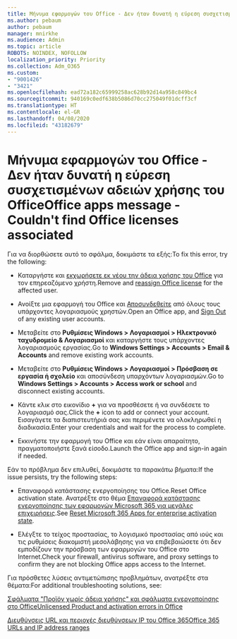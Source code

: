```yaml
---
title: Μήνυμα εφαρμογών του Office - Δεν ήταν δυνατή η εύρεση συσχετισμένων αδειών χρήσης του Office
ms.author: pebaum
author: pebaum
manager: mnirkhe
ms.audience: Admin
ms.topic: article
ROBOTS: NOINDEX, NOFOLLOW
localization_priority: Priority
ms.collection: Adm_O365
ms.custom:
- "9001426"
- "3421"
ms.openlocfilehash: ead72a182c65999258ac628b92d14a958c849bc4
ms.sourcegitcommit: 940169c0edf638b5086d70cc275049f01dcff3cf
ms.translationtype: HT
ms.contentlocale: el-GR
ms.lasthandoff: 04/08/2020
ms.locfileid: "43182679"
---
```

# <a name="office-apps-message---couldnt-find-office-licenses-associated"></a><span data-ttu-id="80708-102">Μήνυμα εφαρμογών του Office - Δεν ήταν δυνατή η εύρεση συσχετισμένων αδειών χρήσης του Office</span><span class="sxs-lookup"><span data-stu-id="80708-102">Office apps message - Couldn't find Office licenses associated</span></span>

<span data-ttu-id="80708-103">Για να διορθώσετε αυτό το σφάλμα, δοκιμάστε τα εξής:</span><span class="sxs-lookup"><span data-stu-id="80708-103">To fix this error, try the following:</span></span>

- <span data-ttu-id="80708-104">Καταργήστε και [εκχωρήσετε εκ νέου την άδεια χρήσης του Office](https://docs.microsoft.com/office365/admin/manage/assign-licenses-to-users?view=o365-worldwide) για τον επηρεαζόμενο χρήστη.</span><span class="sxs-lookup"><span data-stu-id="80708-104">Remove and [reassign Office license](https://docs.microsoft.com/office365/admin/manage/assign-licenses-to-users?view=o365-worldwide) for the affected user.</span></span>

- <span data-ttu-id="80708-105">Ανοίξτε μια εφαρμογή του Office και [Αποσυνδεθείτε](https://support.office.com/article/sign-out-of-office-5a20dc11-47e9-4b6f-945d-478cb6d92071) από όλους τους υπάρχοντες λογαριασμούς χρηστών.</span><span class="sxs-lookup"><span data-stu-id="80708-105">Open an Office app, and [Sign Out](https://support.office.com/article/sign-out-of-office-5a20dc11-47e9-4b6f-945d-478cb6d92071) of any existing user accounts.</span></span>

- <span data-ttu-id="80708-106">Μεταβείτε στο **Ρυθμίσεις Windows > Λογαριασμοί > Ηλεκτρονικό ταχυδρομείο & Λογαριασμοί** και καταργήστε τους υπάρχοντες λογαριασμούς εργασίας.</span><span class="sxs-lookup"><span data-stu-id="80708-106">Go to **Windows Settings > Accounts > Email & Accounts** and remove existing work accounts.</span></span>

- <span data-ttu-id="80708-107">Μεταβείτε στο **Ρυθμίσεις Windows > Λογαριασμοί > Πρόσβαση σε εργασία ή σχολείο** και αποσύνδεση υπαρχόντων λογαριασμών.</span><span class="sxs-lookup"><span data-stu-id="80708-107">Go to **Windows Settings > Accounts > Access work or school** and disconnect existing accounts.</span></span>

- <span data-ttu-id="80708-108">Κάντε κλικ στο εικονίδιο **+** για να προσθέσετε ή να συνδέσετε το λογαριασμό σας.</span><span class="sxs-lookup"><span data-stu-id="80708-108">Click the **+** icon to add or connect your account.</span></span> <span data-ttu-id="80708-109">Εισαγάγετε τα διαπιστευτήριά σας και περιμένετε να ολοκληρωθεί η διαδικασία.</span><span class="sxs-lookup"><span data-stu-id="80708-109">Enter your credentials and wait for the process to complete.</span></span>

- <span data-ttu-id="80708-110">Εκκινήστε την εφαρμογή του Office και εάν είναι απαραίτητο, πραγματοποιήστε ξανά είσοδο.</span><span class="sxs-lookup"><span data-stu-id="80708-110">Launch the Office app and sign-in again if needed.</span></span>

<span data-ttu-id="80708-111">Εάν το πρόβλημα δεν επιλυθεί, δοκιμάστε τα παρακάτω βήματα:</span><span class="sxs-lookup"><span data-stu-id="80708-111">If the issue persists, try the following steps:</span></span>

- <span data-ttu-id="80708-112">Επαναφορά κατάστασης ενεργοποίησης του Office.</span><span class="sxs-lookup"><span data-stu-id="80708-112">Reset Office activation state.</span></span> <span data-ttu-id="80708-113">Ανατρέξτε στο θέμα [Επαναφορά κατάστασης ενεργοποίησης των εφαρμογών Microsoft 365 για μεγάλες επιχειρήσεις](https://docs.microsoft.com/office365/troubleshoot/activation/reset-office-365-proplus-activation-state).</span><span class="sxs-lookup"><span data-stu-id="80708-113">See [Reset Microsoft 365 Apps for enterprise activation state](https://docs.microsoft.com/office365/troubleshoot/activation/reset-office-365-proplus-activation-state).</span></span>

- <span data-ttu-id="80708-114">Ελέγξτε το τείχος προστασίας, το λογισμικό προστασίας από ιούς και τις ρυθμίσεις διακομιστή μεσολάβησης για να επιβεβαιώσετε ότι δεν εμποδίζουν την πρόσβαση των εφαρμογών του Office στο Internet.</span><span class="sxs-lookup"><span data-stu-id="80708-114">Check your firewall, antivirus software, and proxy settings to confirm they are not blocking Office apps access to the Internet.</span></span> 

<span data-ttu-id="80708-115">Για πρόσθετες λύσεις αντιμετώπισης προβλημάτων, ανατρέξτε στα θέματα:</span><span class="sxs-lookup"><span data-stu-id="80708-115">For additional troubleshooting solutions, see:</span></span>

[<span data-ttu-id="80708-116">Σφάλματα "Προϊόν χωρίς άδεια χρήσης" και σφάλματα ενεργοποίησης στο Office</span><span class="sxs-lookup"><span data-stu-id="80708-116">Unlicensed Product and activation errors in Office</span></span>](https://support.office.com/Article/0d23d3c0-c19c-4b2f-9845-5344fedc4380?wt.mc_id=Alchemy_ClientDIA)

[<span data-ttu-id="80708-117">Διευθύνσεις URL και περιοχές διευθύνσεων IP του Office 365</span><span class="sxs-lookup"><span data-stu-id="80708-117">Office 365 URLs and IP address ranges</span></span>](https://docs.microsoft.com/office365/enterprise/urls-and-ip-address-ranges)
